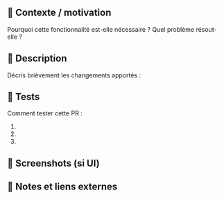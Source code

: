 ## 🎯 Contexte / motivation

Pourquoi cette fonctionnalité est-elle nécessaire ? Quel problème résout-elle ?

## 📝 Description

Décris brièvement les changements apportés :

## 🧪 Tests

Comment tester cette PR :

1. 
2. 
3. 

## 📸 Screenshots (si UI)

<!-- Ajoute des captures d'écran si tu as modifié l'interface -->

## 🔗 Notes et liens externes

<!-- Référence les issues GitHub liées : Fixes #123 -->
